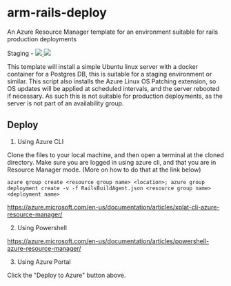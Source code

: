 # arm-rails-deploy
An Azure Resource Manager template for an environment suitable for rails production deployments

Staging - <a href="https://portal.azure.com/#create/Microsoft.Template/uri/https%3A%2F%2Fraw.githubusercontent.com%2FJamesCarscadden%2Farm-rails-deploy%2Fmaster%2Farm-rails-staging-env.json" target="_blank">
    <img src="http://azuredeploy.net/deploybutton.png"/>
</a>
<a href="http://armviz.io/#/?load=https%3A%2F%2Fraw.githubusercontent.com%2FJamesCarscadden%2Farm-rails-deploy%2Fmaster%2Farm-rails-staging-env.json" target="_blank">
    <img src="http://armviz.io/visualizebutton.png"/>
</a>

This template will install a simple Ubuntu linux server with a docker container for a Postgres DB, this is suitable
for a staging environment or similar. This script also installs the Azure Linux OS Patching extension, so OS updates
will be applied at scheduled intervals, and the server rebooted if necessary. As such this is not suitable for production
deployments, as the server is not part of an availability group.

## Deploy

1. Using Azure CLI

  Clone the files to your local machine, and then open a terminal at the cloned directory. Make sure you are logged in using azure cli,
  and that you are in Resource Manager mode. (More on how to do that at the link below)

  ```
  azure group create <resource group name> <location>; azure group deployment create -v -f RailsBuildAgent.json <resource group name> <deployment name>
  ```

  https://azure.microsoft.com/en-us/documentation/articles/xplat-cli-azure-resource-manager/

2. Using Powershell

  https://azure.microsoft.com/en-us/documentation/articles/powershell-azure-resource-manager/

3. Using Azure Portal

  Click the "Deploy to Azure" button above.